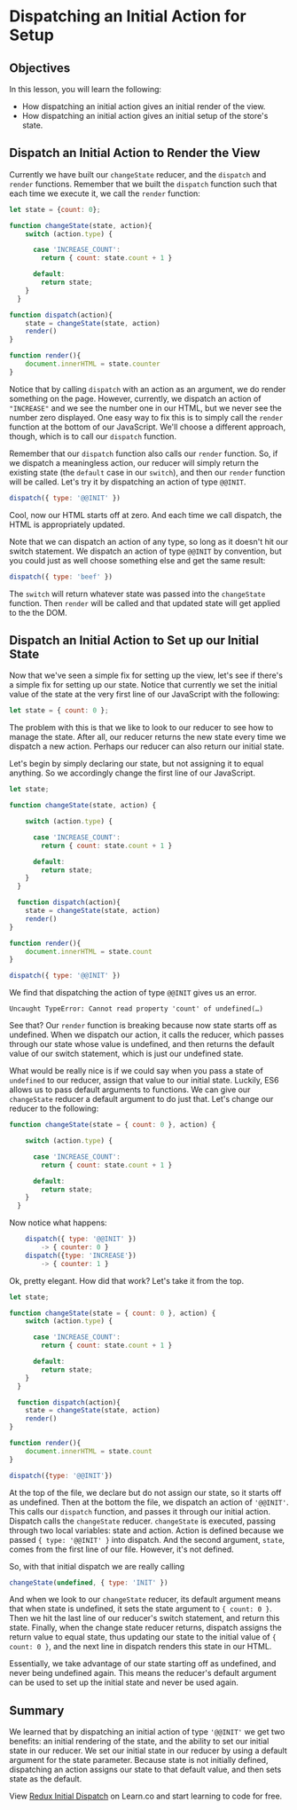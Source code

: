 # Dispatching an Initial Action for Setup

## Objectives

In this lesson, you will learn the following:

* How dispatching an initial action gives an initial render of the view.
* How dispatching an initial action gives an initial setup of the store's state.

## Dispatch an Initial Action to Render the View

Currently we have built our `changeState` reducer, and the `dispatch` and
`render` functions.  Remember that we built the `dispatch` function such that
each time we execute it, we call the `render` function:

```javascript
let state = {count: 0};

function changeState(state, action){
    switch (action.type) {

      case 'INCREASE_COUNT':
        return { count: state.count + 1 }

      default:
        return state;
    }
  }

function dispatch(action){
	state = changeState(state, action)
	render()
}

function render(){
	document.innerHTML = state.counter
}
```

Notice that by calling `dispatch` with an action as an argument, we do render
something on the page.  However, currently, we dispatch an action of
`"INCREASE"` and we see the number one in our HTML, but we never see the number
zero displayed.  One easy way to fix this is to simply call the `render`
function at the bottom of our JavaScript. We'll choose a different approach,
though, which is to call our `dispatch` function.  


Remember that our `dispatch` function also calls our `render` function.  So, if
we dispatch a meaningless action, our reducer will simply return the existing
state (the `default` case in our `switch`), and then our `render` function will
be called.  Let's try it by dispatching an action of type `@@INIT`.

```javascript
dispatch({ type: '@@INIT' })
```

Cool, now our HTML starts off at zero.  And each time we call dispatch, the HTML
is appropriately updated.  

Note that we can dispatch an action of any type, so long as it doesn't hit our
switch statement.  We dispatch an action of type `@@INIT` by convention, but you
could just as well choose something else and get the same result:

```javascript
dispatch({ type: 'beef' })
```

The `switch` will return whatever state was passed into the `changeState`
function. Then `render` will be called and that updated state will get applied
to the the DOM.

## Dispatch an Initial Action to Set up our Initial State

Now that we've seen a simple fix for setting up the view, let's see if there's a
simple fix for setting up our state.  Notice that currently we set the initial
value of the state at the very first line of our JavaScript with the following:

```js
let state = { count: 0 };
```

The problem with this is that we like to look to our reducer to see how to
manage the state.  After all, our reducer returns the new state every time we
dispatch a new action. Perhaps our reducer can also return our initial state.  

Let's begin by simply declaring our state, but not assigning it to equal
anything.  So we accordingly change the first line of our JavaScript.

```javascript
let state;
```
```javascript
function changeState(state, action) {

    switch (action.type) {

      case 'INCREASE_COUNT':
        return { count: state.count + 1 }

      default:
        return state;
    }
  }

  function dispatch(action){
	state = changeState(state, action)
	render()
}

function render(){
	document.innerHTML = state.count
}

dispatch({ type: '@@INIT' })
```

We find that dispatching the action of type `@@INIT` gives us an error.

`Uncaught TypeError: Cannot read property 'count' of undefined(…)`


See that?  Our `render` function is breaking because now state starts off as
undefined.  When we dispatch our action, it calls the reducer, which passes
through our state whose value is undefined, and then returns the default value
of our switch statement, which is just our undefined state.  

What would be really nice is if we could say when you pass a state of
`undefined` to our reducer, assign that value to our initial state. Luckily, ES6
allows us to pass default arguments to functions. We can give our `changeState`
reducer a default argument to do just that.  Let's change our reducer to the
following:

```javascript
function changeState(state = { count: 0 }, action) {

    switch (action.type) {

      case 'INCREASE_COUNT':
        return { count: state.count + 1 }

      default:
        return state;
    }
  }
```
   Now notice what happens:
```javascript
	dispatch({ type: '@@INIT' })
		-> { counter: 0 }
	dispatch({type: 'INCREASE'})
		-> { counter: 1 }
```

Ok, pretty elegant.  How did that work?  Let's take it from the top.

```javascript
let state;

function changeState(state = { count: 0 }, action) {
    switch (action.type) {

      case 'INCREASE_COUNT':
        return { count: state.count + 1 }

      default:
        return state;
    }
  }

  function dispatch(action){
	state = changeState(state, action)
	render()
}

function render(){
	document.innerHTML = state.count
}

dispatch({type: '@@INIT'})
```

At the top of the file, we declare but do not assign our state, so it starts off
as undefined.  Then at the bottom the file, we dispatch an action of `'@@INIT'`.
This calls our `dispatch` function, and passes it through our initial action.
Dispatch calls the `changeState` reducer.  `changeState` is executed, passing
through two local variables: state and action.  Action is defined because we
passed `{ type: '@@INIT' }` into dispatch.  And the second argument, `state`,
comes from the first line of our file.  However, it's not defined.

So, with that initial dispatch we are really calling

```js
changeState(undefined, { type: 'INIT' })
```

And when we look to our `changeState` reducer, its default argument means that
when state is undefined, it sets the state argument to `{ count: 0 }`.  Then we
hit the last line of our reducer's switch statement, and return this state.
Finally, when the change state reducer returns, dispatch assigns the return
value to equal state, thus updating our state to the initial value of `{ count:
0 }`, and the next line in dispatch renders this state in our HTML.

Essentially, we take advantage of our state starting off as undefined, and never
being undefined again.  This means the reducer's default argument can be used to
set up the initial state and never be used again.


## Summary

We learned that by dispatching an initial action of type `'@@INIT'` we get two
benefits: an initial rendering of the state, and the ability to set our initial
state in our reducer.  We set our initial state in our reducer by using a
default argument for the state parameter.  Because state is not initially
defined, dispatching an action assigns our state to that default value, and then
sets state as the default.

<p class='util--hide'>View <a href='https://learn.co/lessons/redux-initial-dispatch'>Redux Initial Dispatch</a> on Learn.co and start learning to code for free.</p>

